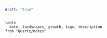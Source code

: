 ```yaml
---
draft: "true"
---
```


```dataview
table
  date, landscapes, growth, tags, description
from "Quartz/notes"
```